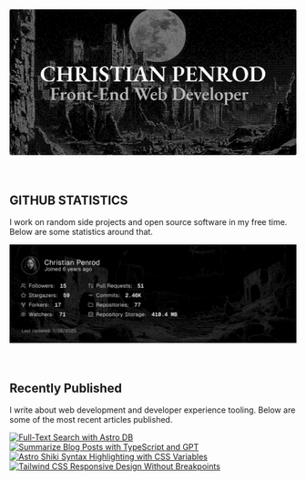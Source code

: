 
<picture>
  <source media="(prefers-color-scheme: dark)" srcset="assets/banner.dark.png?v=ee3e1724-e557-457e-9649-19cbfa0ac7b0" width="843px" />
  <source media="(prefers-color-scheme: light)" srcset="assets/banner.light.png?v=ee3e1724-e557-457e-9649-19cbfa0ac7b0" width="843px" />
  <img src="assets/banner.dark.png?v=ee3e1724-e557-457e-9649-19cbfa0ac7b0" alt="Banner" width="843px" />
</picture>
<br />
<br />
<br />
<h2>GITHUB STATISTICS</h2>
<p>I work on random side projects and open source software in my free time. Below are some statistics around that.</p>
<picture>
  <source media="(prefers-color-scheme: dark)" srcset="assets/statistics.dark.png?v=ee3e1724-e557-457e-9649-19cbfa0ac7b0" width="843px" />
  <source media="(prefers-color-scheme: light)" srcset="assets/statistics.light.png?v=ee3e1724-e557-457e-9649-19cbfa0ac7b0" width="843px" />
  <img src="assets/statistics.dark.png?v=ee3e1724-e557-457e-9649-19cbfa0ac7b0" alt="Github Statistics" width="843px" />
</picture>
<br />
<br />
<br />
<h2>Recently Published</h2>
<p>I write about web development and developer experience tooling. Below are some of the most recent articles published.</p>
<a href="https://christianpenrod.com/blog/full-text-search-with-astro-db"><img src="https://christianpenrod.com/blog/full-text-search-with-astro-db.png?v=ee3e1724-e557-457e-9649-19cbfa0ac7b0" alt="Full-Text Search with Astro DB" width="421px" /></a>
<a href="https://christianpenrod.com/blog/summarize-blog-posts-with-typescript-and-gpt"><img src="https://christianpenrod.com/blog/summarize-blog-posts-with-typescript-and-gpt.png?v=ee3e1724-e557-457e-9649-19cbfa0ac7b0" alt="Summarize Blog Posts with TypeScript and GPT" width="421px" /></a>
<a href="https://christianpenrod.com/blog/astro-shiki-syntax-highlighting-with-css-variables"><img src="https://christianpenrod.com/blog/astro-shiki-syntax-highlighting-with-css-variables.png?v=ee3e1724-e557-457e-9649-19cbfa0ac7b0" alt="Astro Shiki Syntax Highlighting with CSS Variables" width="421px" /></a>
<a href="https://christianpenrod.com/blog/tailwindcss-responsive-design-without-breakpoints"><img src="https://christianpenrod.com/blog/tailwindcss-responsive-design-without-breakpoints.png?v=ee3e1724-e557-457e-9649-19cbfa0ac7b0" alt="Tailwind CSS Responsive Design Without Breakpoints" width="421px" /></a>
